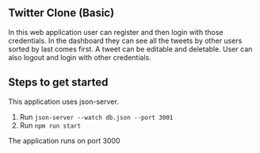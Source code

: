 ## Twitter Clone (Basic)

In this web application user can register and then login with those credentials. In the dashboard they can see all the tweets by other users sorted by last comes first. A tweet can be editable and deletable. User can also logout and login with other credentials.

## Steps to get started
This application uses json-server.
  1. Run `json-server --watch db.json --port 3001`
  2. Run `npm run start` 
 
The application runs on port 3000
